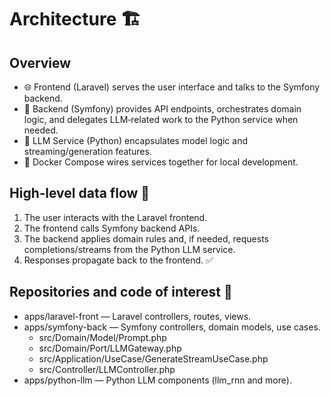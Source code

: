 # Architecture 🏗️

## Overview
- 🌐 Frontend (Laravel) serves the user interface and talks to the Symfony backend.
- 🧱 Backend (Symfony) provides API endpoints, orchestrates domain logic, and delegates LLM‑related work to the Python service when needed.
- 🧠 LLM Service (Python) encapsulates model logic and streaming/generation features.
- 🐳 Docker Compose wires services together for local development.

## High‑level data flow 🔄
1. The user interacts with the Laravel frontend.
2. The frontend calls Symfony backend APIs.
3. The backend applies domain rules and, if needed, requests completions/streams from the Python LLM service.
4. Responses propagate back to the frontend. ✅

## Repositories and code of interest 📁
- apps/laravel-front — Laravel controllers, routes, views.
- apps/symfony-back — Symfony controllers, domain models, use cases.
  - src/Domain/Model/Prompt.php
  - src/Domain/Port/LLMGateway.php
  - src/Application/UseCase/GenerateStreamUseCase.php
  - src/Controller/LLMController.php
- apps/python-llm — Python LLM components (llm_rnn and more).

